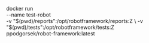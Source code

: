 docker run \
    --name test-robot \
    -v "$(pwd)/reports":/opt/robotframework/reports:Z \
    -v "$(pwd)/tests":/opt/robotframework/tests:Z \
    ppodgorsek/robot-framework:latest
